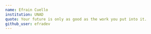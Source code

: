 ```yaml
---
name: Efrain Cuello
institution: UNAD
quote: Your future is only as good as the work you put into it.
github_user: efradev
---
```


